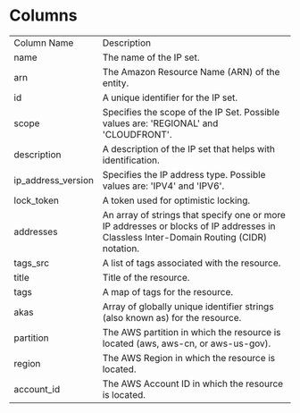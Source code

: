 # Columns  

<table>
	<tr><td>Column Name</td><td>Description</td></tr>
	<tr><td>name</td><td>The name of the IP set.</td></tr>
	<tr><td>arn</td><td>The Amazon Resource Name (ARN) of the entity.</td></tr>
	<tr><td>id</td><td>A unique identifier for the IP set.</td></tr>
	<tr><td>scope</td><td>Specifies the scope of the IP Set. Possible values are: 'REGIONAL' and 'CLOUDFRONT'.</td></tr>
	<tr><td>description</td><td>A description of the IP set that helps with identification.</td></tr>
	<tr><td>ip_address_version</td><td>Specifies the IP address type. Possible values are: 'IPV4' and 'IPV6'.</td></tr>
	<tr><td>lock_token</td><td>A token used for optimistic locking.</td></tr>
	<tr><td>addresses</td><td>An array of strings that specify one or more IP addresses or blocks of IP addresses in Classless Inter-Domain Routing (CIDR) notation.</td></tr>
	<tr><td>tags_src</td><td>A list of tags associated with the resource.</td></tr>
	<tr><td>title</td><td>Title of the resource.</td></tr>
	<tr><td>tags</td><td>A map of tags for the resource.</td></tr>
	<tr><td>akas</td><td>Array of globally unique identifier strings (also known as) for the resource.</td></tr>
	<tr><td>partition</td><td>The AWS partition in which the resource is located (aws, aws-cn, or aws-us-gov).</td></tr>
	<tr><td>region</td><td>The AWS Region in which the resource is located.</td></tr>
	<tr><td>account_id</td><td>The AWS Account ID in which the resource is located.</td></tr>
</table>